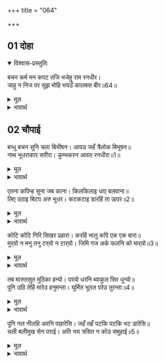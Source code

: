 +++
title = "064"

+++


## 01 दोहा
<details open><summary>विश्वास-प्रस्तुतिः</summary>

बचन कर्म मन कपट तजि भजेहु राम रनधीर।  
जाहु न निज पर सूझ मोहि भयउँ कालबस बीर॥64॥  
</details>
<details><summary>मूल</summary>

बचन कर्म मन कपट तजि भजेहु राम रनधीर।  
जाहु न निज पर सूझ मोहि भयउँ कालबस बीर॥64॥  
</details>

<details><summary>भावार्थ</summary>

मन, वचन और कर्म से कपट छोडकर रणधीर श्री रामजी का भजन करना। हे भाई! मैं काल (मृत्यु) के वश हो गया हूँ, मुझे अपना-पराया नहीं सूझता, इसलिए अब तुम जाओ॥64॥  
</details>

## 02 चौपाई

<div class="audioEmbed"  caption="AIR-वाचनम्" src="https://archive.org/download/rAmcharitmAnas-AIR/EPI-327.mp3"></div>

बन्धु बचन सुनि चला बिभीषन। आयउ जहँ त्रैलोक बिभूषन॥  
नाथ भूधराकार सरीरा। कुम्भकरन आवत रनधीरा॥1॥  

<details><summary>मूल</summary>

बन्धु बचन सुनि चला बिभीषन। आयउ जहँ त्रैलोक बिभूषन॥  
नाथ भूधराकार सरीरा। कुम्भकरन आवत रनधीरा॥1॥  
</details>

<details><summary>भावार्थ</summary>

 भाई के वचन सुनकर विभीषण लौट गए और वहाँ आए, जहाँ त्रिलोकी के भूषण श्री रामजी थे। (विभीषण ने कहा-) हे नाथ! पर्वत के समान (विशाल) देह वाला रणधीर कुम्भकर्ण आ रहा है॥1॥  
</details>

एतना कपिन्ह सुना जब काना। किलकिलाइ धाए बलवाना॥  
लिए उठाइ बिटप अरु भूधर। कटकटाइ डारहिं ता ऊपर॥2॥  

<details><summary>मूल</summary>

एतना कपिन्ह सुना जब काना। किलकिलाइ धाए बलवाना॥  
लिए उठाइ बिटप अरु भूधर। कटकटाइ डारहिं ता ऊपर॥2॥  
</details>

<details><summary>भावार्थ</summary>

 वानरों ने जब कानों से इतना सुना, तब वे बलवान्‌ किलकिलाकर (हर्षध्वनि करके) दौडे। वृक्ष और पर्वत (उखाडकर) उठा लिए और (क्रोध से) दाँत कटकटाकर उन्हें उसके ऊपर डालने लगे॥2॥  
</details>

कोटि कोटि गिरि सिखर प्रहारा। करहिं भालु कपि एक एक बारा॥  
मुर्‌यो न मनु तनु टर्‌यो न टार्‌यो। जिमि गज अर्क फलनि को मार्‌यो॥3॥  

<details><summary>मूल</summary>

कोटि कोटि गिरि सिखर प्रहारा। करहिं भालु कपि एक एक बारा॥  
मुर्‌यो न मनु तनु टर्‌यो न टार्‌यो। जिमि गज अर्क फलनि को मार्‌यो॥3॥  
</details>

<details><summary>भावार्थ</summary>

 रीछ-वानर एक-एक बार में ही करोडों पहाडों के शिखरों से उस पर प्रहार करते हैं, परन्तु इससे न तो उसका मन ही मुडा (विचलित हुआ) और न शरीर ही टाले टला, जैसे मदार के फलों की मार से हाथी पर कुछ भी असर नहीं होता!॥3॥  
</details>

तब मारुतसुत मुठिका हन्यो। परयो धरनि ब्याकुल सिर धुन्यो॥  
पुनि उठि तेहिं मारेउ हनुमन्ता। घुर्मित भूतल परेउ तुरन्ता॥4॥  

<details><summary>मूल</summary>

तब मारुतसुत मुठिका हन्यो। परयो धरनि ब्याकुल सिर धुन्यो॥  
पुनि उठि तेहिं मारेउ हनुमन्ता। घुर्मित भूतल परेउ तुरन्ता॥4॥  
</details>

<details><summary>भावार्थ</summary>

 तब हनुमान्‌जी ने उसे एक घूँसा मारा, जिससे वह व्याकुल होकर पृथ्वी पर गिर पडा और सिर पीटने लगा। फिर उसने उठकर हनुमान्‌जी को मारा। वे चक्कर खाकर तुरन्त ही पृथ्वी पर गिर पडे॥4॥  
</details>

पुनि नल नीलहि अवनि पछारेसि। जहँ तहँ पटकि पटकि भट डारेसि॥  
चली बलीमुख सेन पराई। अति भय त्रसित न कोउ समुहाई॥5॥  

<details><summary>मूल</summary>

पुनि नल नीलहि अवनि पछारेसि। जहँ तहँ पटकि पटकि भट डारेसि॥  
चली बलीमुख सेन पराई। अति भय त्रसित न कोउ समुहाई॥5॥  
</details>

<details><summary>भावार्थ</summary>

फिर उसने नल-नील को पृथ्वी पर पछाड दिया और दूसरे योद्धाओं को भी जहाँ-तहाँ पटककर डाल दिया। वानर सेना भाग चली। सब अत्यन्त भयभीत हो गए, कोई सामने नहीं आता॥5॥  
</details>


